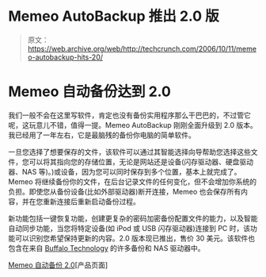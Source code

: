 # Memeo AutoBackup 推出 2.0 版

> 原文：<https://web.archive.org/web/http://techcrunch.com/2006/10/11/memeo-autobackup-hits-20/>

# Memeo 自动备份达到 2.0

我们一般不会在这里写软件，肯定也没有备份实用程序那么干巴巴的，不过管它呢，这玩意儿不错，值得一提。Memeo AutoBackup 刚刚全面升级到 2.0 版本。我已经用了一年左右，它是最脑残的备份你电脑的简单软件。

一旦您选择了想要保存的文件，该软件可以通过其智能选择向导帮助您选择这些文件，您可以将其指向您的存储位置，无论是网站还是设备(闪存驱动器、硬盘驱动器、NAS 等)。)或设备，因为您可以同时保存到多个位置，基本上就完成了。Memeo 将继续备份你的文件，在后台记录文件的任何变化，但不会增加你系统的负担。即使您从备份设备(比如外部驱动器)断开连接，Memeo 也会保存所有内容，并在您重新连接后重新启动备份过程。

新功能包括一键恢复功能，创建更复杂的密码加密备份配置文件的能力，以及智能自动同步功能，当您将特定设备(如 iPod 或 USB 闪存驱动器)连接到 PC 时，该功能可以识别您希望保持更新的内容。2.0 版本现已推出，售价 30 美元。该软件也包含在来自 [Buffalo Technology](https://web.archive.org/web/20210123010836/http://crunchgear.com/2006/10/02/buffalo-drivestation-duo-offers-a-lot-of-hard-drive-to-love/) 的许多备份和 NAS 驱动器中。

[Memeo 自动备份 2.0](https://web.archive.org/web/20210123010836/http://www.memeo.com/memeo.htm)[产品页面]